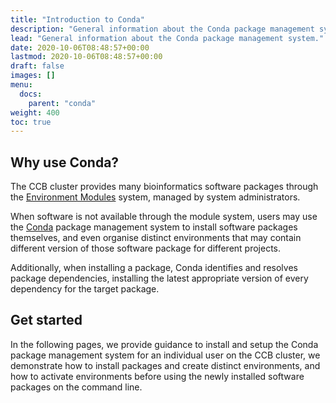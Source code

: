 ```yaml
---
title: "Introduction to Conda"
description: "General information about the Conda package management system."
lead: "General information about the Conda package management system."
date: 2020-10-06T08:48:57+00:00
lastmod: 2020-10-06T08:48:57+00:00
draft: false
images: []
menu:
  docs:
    parent: "conda"
weight: 400
toc: true
---
```


## Why use Conda?

The CCB cluster provides many bioinformatics software packages through the
[Environment Modules][modules-readthedocs] system, managed by system
administrators.

When software is not available through the module system, users may use
the [Conda][conda-website] package management system to install software
packages themselves, and even organise distinct environments that may contain
different version of those software package for different projects.

Additionally, when installing a package, Conda identifies and resolves
package dependencies, installing the latest appropriate version of
every dependency for the target package.

## Get started

In the following pages, we provide guidance to install and setup the Conda
package management system for an individual user on the CCB cluster,
we demonstrate how to install packages and create distinct environments,
and how to activate environments before using the newly installed software
packages on the command line.

<!-- Link definitions -->

[modules-readthedocs]: https://modules.readthedocs.io/en/latest/
[conda-website]: https://docs.conda.io/en/latest/
